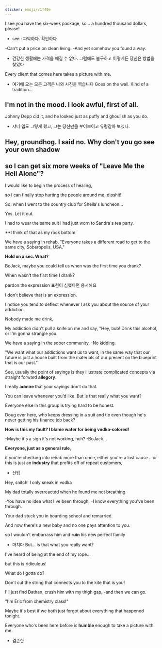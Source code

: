 ```yaml
---
sticker: emoji//1f40e
---
```

I see you have the six-week package, so... a hundred thousand dollars, please!
- see : 파악하다. 확인하다

-Can't put a price on clean living. -And yet somehow you found a way.
- 건강한 생활에는 가격을 매길 수 없다. 그럼에도 불구하고 어떻게든 당신은 방법을 찾았다

Every client that comes here takes a picture with me.
- 여기에 오는 모든 고객은 나와 사진을 찍습니다
Goes on the wall. Kind of a tradition...

**I'm not in the mood. I look awful, first of all.**
- 

Johnny Depp did it, and he looked just as puffy and ghoulish as you do.
- 쟈니 뎁도 그렇게 했고, 그는 당신만큼 부어보이고 유령같아 보였다.

Hey, groundhog. I said no. Why don't you go see your own shadow
- 

so I can get six more weeks of "Leave Me the Hell Alone"?
-  

I would like to begin the process of healing,

so I can finally stop hurting the people around me, dipshit!

So, when I went to the country club for Sheila's luncheon...

Yes. Let it out.

I had to wear the same suit I had just worn to Sandra's tea party.

**I think of that as my rock bottom.

We have a saying in rehab, "Everyone takes a different road to get to the same city, Soberopolis, USA."

**Hold on a sec. What?**

BoJack, maybe you could tell us when was the first time you drank?

When wasn't the first time I drank?

pardon the expression
표현이 심했다면 용서해요

I don't believe that is an expression.

I notice you tend to deflect whenever I ask you about the source of your addiction.

Nobody made me drink.

My addiction didn't pull a knife on me and say, "Hey, bub! Drink this alcohol, or I'm gonna strangle you.

We have a saying in the sober community. 
-No kidding.

"We want what our addictions want us to want, in the same way that our future is just a house built from the materials of our present on the blueprint that is our past."

See, usually the point of sayings is they illustrate complicated concepts via straight forward **allegory**.

I really **admire** that your sayings don't do that.

You can leave whenever you'd like. But is that really what you want? 

Everyone else in this group is trying hard to be honest.

Doug over here, who keeps dressing in a suit and tie even though he's never getting his finance job back?

**How is this my fault? I blame water for being vodka-colored!**

-Maybe it's a sign it's not working, huh? -BoJack...

**Everyone, just as a general rule,**


 if you're checking into rehab more than once, either you're a lost cause ...or this is just an **industry** that profits off of repeat customers,
 - 산업
 
Hey, snitch! I only sneak in vodka

My dad totally overreacted when he found me not breathing.

-You have no idea what I've been through. -I know everything you've been through.

Your dad stuck you in boarding school and remarried.

And now there's a new baby and no one pays attention to you.

so I wouldn't embarrass him and **ruin** his new perfect family
- 마치다
But... is that what you really want?

I've heard of being at the end of my rope...

but this is ridiculous!

What do I gotta do?

Don't cut the string that connects you to the kite that is you! 

I'll just find Dathan, crush him with my thigh gap,  -and then we can go.

"I'm Eric from chemistry class!"

Maybe it's best if we both just forgot about everything that happened tonight.

Everyone who's been here before is **humble** enough to take a picture with me.
- 겸손한